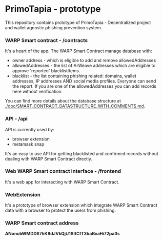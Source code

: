 # PrimoTapia - prototype

This repository contains prototype of PrimoTapia - Decentralized project and wallet agnostic phishing prevention system.

### WARP Smart contract - /contracts

It's a heart of the app. The WARP Smart Contract manage database with:
- owner address - which is eligible to add and remove allowedAddresses
- allowedAddresses - the list of ArWeave addresses which are eligible to approve 'reported' blacklistItems.
- blacklist - the list containing phishing related: domains, wallet addresses, IP addresses AND social media profiles. Everyone can send the report. If you are one of the allowedAddresses you can add records here without verification.

You can find more details about the database structure at [./doc/SMART_CONTRACT_DATASTRUCTURE_WITH_COMMENTS.md](./doc/SMART_CONTRACT_DATASTRUCTURE_WITH_COMMENTS.md).

### API - /api

API is currently used by:
- browser extension
- metamask snap

It's an easy to use API for getting blacklisted and confirmed records without dealing with WARP Smart Contract directly.

### Web WARP Smart contract interface - /frontend

It's a web app for interacting with WARP Smart Contract.


### WebExtension

It's a prototype of browser extension which integrate WARP Smart Contract data with a browser to protect the users from phishing.

### WARP Smart contract address

**ANonubWMDDS7hK8dJVkQjU1SItCfT3baBxaHi72pa3s**
